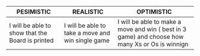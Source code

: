 | PESIMISTIC                                 |  REALISTIC                  |  OPTIMISTIC                   |      
|--------------------------------------------|-----------------------------|-------------------------------|
|  I will be able to show that the Board is printed| I will be able to take a move and win single game| I will be able to make a move and win ( best in 3 game) and choose how many Xs or Os is winnign|